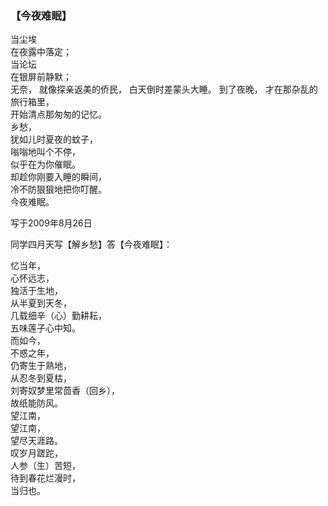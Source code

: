 ### 【今夜难眠】

当尘埃  
在夜露中落定；  
当论坛  
在银屏前静默；  
无奈，
就像探亲返美的侨民， 
白天倒时差蒙头大睡。 
到了夜晚， 
才在那杂乱的旅行箱里，	 
开始清点那匆匆的记忆。  
乡愁，  
犹如儿时夏夜的蚊子，  
嗡嗡地叫个不停，  
似乎在为你催眠。  
却趁你刚要入睡的瞬间，  
冷不防狠狠地把你叮醒。  
今夜难眠。  

写于2009年8月26日

同学四月天写【解乡愁】答【今夜难眠】：

忆当年，   
心怀远志，   
独活于生地，   
从半夏到天冬，   
几载细辛（心）勤耕耘，   
五味莲子心中知。   
而如今，   
不惑之年，   
仍寄生于熟地，   
从忍冬到夏枯，   
刘寄奴梦里常茴香（回乡），   
故纸能防风。   
望江南，   
望江南，   
望尽天涯路。   
叹岁月蹉跎，   
人参（生）苦短，   
待到春花烂漫时，   
当归也。   

